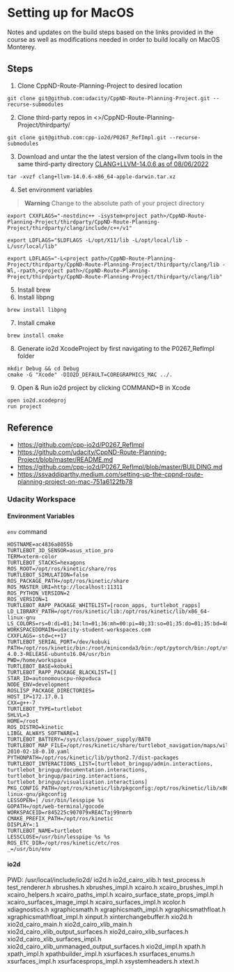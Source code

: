 # Setting up for MacOS
Notes and updates on the build steps based on the links provided in the course
as well as modifications needed in order to build locally on MacOS Monterey.

## Steps
1. Clone CppND-Route-Planning-Project to desired location
```
git clone git@github.com:udacity/CppND-Route-Planning-Project.git --recurse-submodules
```
2. Clone third-party repos in <>/CppND-Route-Planning-Project/thirdparty/
```
git clone git@github.com:cpp-io2d/P0267_RefImpl.git --recurse-submodules
```
3. Download and untar the the latest version of the clang+llvm tools in the same third-party directory
[CLANG+LLVM-14.0.6 as of
08/06/2022](https://github.com/llvm/llvm-project/releases/download/llvmorg-14.0.6/clang+llvm-14.0.6-x86_64-apple-darwin.tar.xz)
```
tar -xvzf clang+llvm-14.0.6-x86_64-apple-darwin.tar.xz
```
4. Set environment variables
> **Warning**
> Change <project path> to the absolute path of your project directory
```
export CXXFLAGS="-nostdinc++ -isystem<project path>/CppND-Route-Planning-Project/thirdparty/CppND-Route-Planning-Project/thirdparty/clang/include/c++/v1"

export LDFLAGS="$LDFLAGS -L/opt/X11/lib -L/opt/local/lib -L/usr/local/lib"

export LDFLAGS="-L<project path>/CppND-Route-Planning-Project/thirdparty/CppND-Route-Planning-Project/thirdparty/clang/lib -Wl,-rpath,<project path>/CppND-Route-Planning-Project/thirdparty/CppND-Route-Planning-Project/thirdparty/clang/lib"
```
5. Install brew
6. Install libpng
```
brew install libpng
```
7. Install cmake
```
brew install cmake
```
8. Generate io2d XcodeProject by first navigating to the P0267_RefImpl folder
```
mkdir Debug && cd Debug
cmake -G "Xcode" -DIO2D_DEFAULT=COREGRAPHICS_MAC ../.
```
9. Open & Run io2d project by clicking COMMAND+B in Xcode
```
open io2d.xcodeproj
run project
```


## Reference
- https://github.com/cpp-io2d/P0267_RefImpl
- https://github.com/udacity/CppND-Route-Planning-Project/blob/master/README.md
- https://github.com/cpp-io2d/P0267_RefImpl/blob/master/BUILDING.md
- https://ssvaddiparthy.medium.com/setting-up-the-cppnd-route-planning-project-on-mac-751a6122fb78

### Udacity Workspace 
#### Environment Variables
```env``` command
```
HOSTNAME=ac4836a8055b
TURTLEBOT_3D_SENSOR=asus_xtion_pro
TERM=xterm-color
TURTLEBOT_STACKS=hexagons
ROS_ROOT=/opt/ros/kinetic/share/ros
TURTLEBOT_SIMULATION=false
ROS_PACKAGE_PATH=/opt/ros/kinetic/share
ROS_MASTER_URI=http://localhost:11311
ROS_PYTHON_VERSION=2
ROS_VERSION=1
TURTLEBOT_RAPP_PACKAGE_WHITELIST=[rocon_apps, turtlebot_rapps]
LD_LIBRARY_PATH=/opt/ros/kinetic/lib:/opt/ros/kinetic/lib/x86_64-linux-gnu
LS_COLORS=rs=0:di=01;34:ln=01;36:mh=00:pi=40;33:so=01;35:do=01;35:bd=40;33;01:cd=40;33;01:or=40;31;01:mi=00:su=37;41:sg=30;43:ca=30;41:tw=30;42:ow=34;42:st=37;44:ex=01;32:*.tar=01;31:*.tgz=01;31:*.arc=01;31:*.arj=01;31:*.taz=01;31:*.lha=01;31:*.lz4=01;31:*.lzh=01;31:*.lzma=01;31:*.tlz=01;31:*.txz=01;31:*.tzo=01;31:*.t7z=01;31:*.zip=01;31:*.z=01;31:*.Z=01;31:*.dz=01;31:*.gz=01;31:*.lrz=01;31:*.lz=01;31:*.lzo=01;31:*.xz=01;31:*.bz2=01;31:*.bz=01;31:*.tbz=01;31:*.tbz2=01;31:*.tz=01;31:*.deb=01;31:*.rpm=01;31:*.jar=01;31:*.war=01;31:*.ear=01;31:*.sar=01;31:*.rar=01;31:*.alz=01;31:*.ace=01;31:*.zoo=01;31:*.cpio=01;31:*.7z=01;31:*.rz=01;31:*.cab=01;31:*.jpg=01;35:*.jpeg=01;35:*.gif=01;35:*.bmp=01;35:*.pbm=01;35:*.pgm=01;35:*.ppm=01;35:*.tga=01;35:*.xbm=01;35:*.xpm=01;35:*.tif=01;35:*.tiff=01;35:*.png=01;35:*.svg=01;35:*.svgz=01;35:*.mng=01;35:*.pcx=01;35:*.mov=01;35:*.mpg=01;35:*.mpeg=01;35:*.m2v=01;35:*.mkv=01;35:*.webm=01;35:*.ogm=01;35:*.mp4=01;35:*.m4v=01;35:*.mp4v=01;35:*.vob=01;35:*.qt=01;35:*.nuv=01;35:*.wmv=01;35:*.asf=01;35:*.rm=01;35:*.rmvb=01;35:*.flc=01;35:*.avi=01;35:*.fli=01;35:*.flv=01;35:*.gl=01;35:*.dl=01;35:*.xcf=01;35:*.xwd=01;35:*.yuv=01;35:*.cgm=01;35:*.emf=01;35:*.ogv=01;35:*.ogx=01;35:*.aac=00;36:*.au=00;36:*.flac=00;36:*.m4a=00;36:*.mid=00;36:*.midi=00;36:*.mka=00;36:*.mp3=00;36:*.mpc=00;36:*.ogg=00;36:*.ra=00;36:*.wav=00;36:*.oga=00;36:*.opus=00;36:*.spx=00;36:*.xspf=00;36:
WORKSPACEDOMAIN=udacity-student-workspaces.com
CXXFLAGS=-std=c++17
TURTLEBOT_SERIAL_PORT=/dev/kobuki
PATH=/opt/ros/kinetic/bin:/root/miniconda3/bin:/opt/pytorch/bin:/opt/utils/bin:/usr/local/sbin:/usr/local/bin:/usr/sbin:/usr/bin:/sbin:/bin:/opt/VirtualGL/bin:/opt/TurboVNC/bin:/opt/swift/swift-4.0.3-RELEASE-ubuntu16.04/usr/bin
PWD=/home/workspace
TURTLEBOT_BASE=kobuki
TURTLEBOT_RAPP_PACKAGE_BLACKLIST=[]
STAR_ID=autonomouscpu-nkpvduca
NODE_ENV=development
ROSLISP_PACKAGE_DIRECTORIES=
HOST_IP=172.17.0.1
CXX=g++-7
TURTLEBOT_TYPE=turtlebot
SHLVL=3
HOME=/root
ROS_DISTRO=kinetic
LIBGL_ALWAYS_SOFTWARE=1
TURTLEBOT_BATTERY=/sys/class/power_supply/BAT0
TURTLEBOT_MAP_FILE=/opt/ros/kinetic/share/turtlebot_navigation/maps/willow-2010-02-18-0.10.yaml
PYTHONPATH=/opt/ros/kinetic/lib/python2.7/dist-packages
TURTLEBOT_INTERACTIONS_LIST=[turtlebot_bringup/admin.interactions, turtlebot_bringup/documentation.interactions, turtlebot_bringup/pairing.interactions, turtlebot_bringup/visualisation.interactions]
PKG_CONFIG_PATH=/opt/ros/kinetic/lib/pkgconfig:/opt/ros/kinetic/lib/x86_64-linux-gnu/pkgconfig
LESSOPEN=| /usr/bin/lesspipe %s
GOPATH=/opt/web-terminal/gocode
WORKSPACEID=r845225c907079xREACTaj99nmrb
CMAKE_PREFIX_PATH=/opt/ros/kinetic
DISPLAY=:1
TURTLEBOT_NAME=turtlebot
LESSCLOSE=/usr/bin/lesspipe %s %s
ROS_ETC_DIR=/opt/ros/kinetic/etc/ros
_=/usr/bin/env
```

#### io2d
PWD: /usr/local/include/io2d/
io2d.h
io2d_cairo_xlib.h
test_process.h
test_renderer.h
xbrushes.h
xbrushes_impl.h
xcairo.h
xcairo_brushes_impl.h
xcairo_helpers.h
xcairo_paths_impl.h
xcairo_surface_state_props_impl.h
xcairo_surfaces_image_impl.h
xcairo_surfaces_impl.h
xcolor.h
xdiagnostics.h
xgraphicsmath.h
xgraphicsmath_impl.h
xgraphicsmathfloat.h
xgraphicsmathfloat_impl.h
xinput.h
xinterchangebuffer.h
xio2d.h
xio2d_cairo_main.h
xio2d_cairo_xlib_main.h
xio2d_cairo_xlib_output_surfaces.h
xio2d_cairo_xlib_surfaces.h
xio2d_cairo_xlib_surfaces_impl.h
xio2d_cairo_xlib_unmanaged_output_surfaces.h
xio2d_impl.h
xpath.h
xpath_impl.h
xpathbuilder_impl.h
xsurfaces.h
xsurfaces_enums.h
xsurfaces_impl.h
xsurfacesprops_impl.h
xsystemheaders.h
xtext.h

